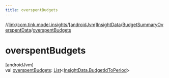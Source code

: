 ```yaml
---
title: overspentBudgets
---
```

//[link](../../../../index.html)/[com.tink.model.insights](../../index.html)/[[androidJvm]InsightData](../index.html)/[BudgetSummaryOverspentData](index.html)/[overspentBudgets](overspent-budgets.html)



# overspentBudgets



[androidJvm]\
val [overspentBudgets](overspent-budgets.html): [List](https://kotlinlang.org/api/latest/jvm/stdlib/kotlin.collections/-list/index.html)&lt;[InsightData.BudgetIdToPeriod](../-budget-id-to-period/index.html)&gt;




